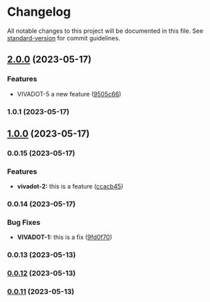 # Changelog

All notable changes to this project will be documented in this file. See [standard-version](https://github.com/conventional-changelog/standard-version) for commit guidelines.

## [2.0.0](https://github.com/henrycontal/effective-potato/compare/v1.0.1...v2.0.0) (2023-05-17)


### Features

* VIVADOT-5 a new feature ([9505c66](https://github.com/henrycontal/effective-potato/commit/9505c66328c807878330811fa779284bafc8d822))

### 1.0.1 (2023-05-17)

## [1.0.0](https://github.com/henrycontal/effective-potato/compare/v0.0.15...v1.0.0) (2023-05-17)

### 0.0.15 (2023-05-17)


### Features

* **vivadot-2:** this is a feature ([ccacb45](https://github.com/henrycontal/effective-potato/commit/ccacb4526bbd22a7c79ee22a0dd07b1b0d2f9bf4))

### 0.0.14 (2023-05-17)


### Bug Fixes

* **VIVADOT-1:** this is a fix ([9fd0f70](https://github.com/henrycontal/effective-potato/commit/9fd0f704a0c445277809bb40e4d19d95218a3ca7))

### 0.0.13 (2023-05-13)

### [0.0.12](https://github.com/henrycontal/effective-potato/compare/v0.0.11...v0.0.12) (2023-05-13)

### [0.0.11](https://github.com/henrycontal/effective-potato/compare/v0.0.10...v0.0.11) (2023-05-13)
